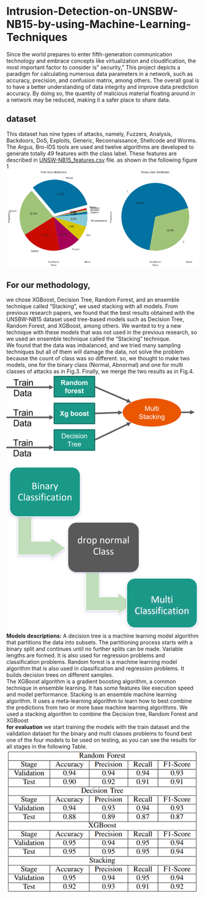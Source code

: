 
# Intrusion-Detection-on-UNSBW-NB15-by-using-Machine-Learning-Techniques
Since the world prepares to enter fifth-generation communication technology and embrace concepts like virtualization and cloudification, the most important factor to consider is” security,” This project depicts a paradigm for calculating numerous data parameters in a network, such as accuracy, precision, and confusion matrix, among others. The overall goal is to have a better understanding of data integrity and improve data prediction accuracy. By doing so, the quantity of malicious material floating around in a network may be reduced, making it a safer place to share data.
## dataset 
This dataset has nine types of attacks, namely, Fuzzers, Analysis, Backdoors, DoS, Exploits, Generic, Reconnaissance, Shellcode and Worms. The Argus, Bro-IDS tools are used and twelve algorithms are developed to generate totally 49 features with the class label. These features are described in [UNSW-NB15_features.csv](https://archive.unsw.adfa.edu.au/unsw-canberra-cyber/cybersecurity/ADFA-NB15-Datasets/NUSW-NB15_features.csv) file. as shown in the following figure 1
![Data Distribution](https://github.com/eslamahmed235/Intrusion-Detection-on-UNSBW-NB15-by-using-Machine-Learning-Techniques/blob/main/data/Data%20Distribution.png)

## For our methodology,
 we chose XGBoost, Decision Tree, Random Forest, and an ensemble technique called “Stacking”, we used stacking with all models. From previous research papers, we found that the best results obtained with the UNSBW-NB15 dataset used tree-based models such as Decision Tree, Random Forest, and XGBoost, among others. We wanted to try a new technique with these models that was not used in the previous research, so we used an ensemble technique called the “Stacking” technique.  <br/>
We found that the data was imbalanced, and we tried many sampling techniques but all of them will damage the data, not solve the problem because the count of class was so different. so, we thought to make two models, one for the binary class (Normal, Abnormal) and one for multi classes of attacks as in Fig.3. Finally, we merge the two results as in Fig.4.  <br/>
![multi stacking](https://github.com/eslamahmed235/Intrusion-Detection-on-UNSBW-NB15-by-using-Machine-Learning-Techniques/blob/main/data/Picture1.png)
![Methodology](https://github.com/eslamahmed235/Intrusion-Detection-on-UNSBW-NB15-by-using-Machine-Learning-Techniques/blob/main/data/Picture2.png) <br/>
**Models descriptions:** A decision tree is a machine learning model algorithm that partitions the data into subsets. The partitioning process starts with a binary split and continues until no further splits can be made. Variable lengths are formed. It is also used for regression problems and classification problems. Random forest is a machine learning model algorithm that is also used in classification and regression problems. It builds decision trees on different samples. <br/>
The XGBoost algorithm is a gradient boosting algorithm, a common technique in ensemble learning. It has some features like execution speed and model performance. Stacking is an ensemble machine learning algorithm. It uses a meta-learning algorithm to learn how to best combine the predictions from two or more base machine learning algorithms. We used a stacking algorithm to combine the Decision tree, Random Forest and XGBoost <br/>
**for evaluation** we start training the models with the train dataset and the validation dataset for the binary and multi classes problems to found best one of the four models to be used on testing, as you can see the results for all stages in the following Table. <br/>
![ ](https://github.com/eslamahmed235/Intrusion-Detection-on-UNSBW-NB15-by-using-Machine-Learning-Techniques/blob/main/data/result.png)
